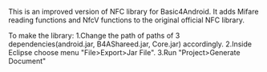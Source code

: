This is an improved version of NFC library for Basic4Android. It adds Mifare reading functions and NfcV functions to the original official NFC library.

To make the library:
1.Change the path of  paths of 3 dependencies(android.jar, B4AShareed.jar, Core.jar) accordingly.
2.Inside Eclipse choose menu "File>Export>Jar File".
3.Run "Project>Generate Document"
 
